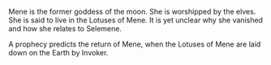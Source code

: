 
Mene is the former goddess of the moon. She is worshipped by the elves. She is said to live in the Lotuses of Mene. It is yet unclear why she vanished and how she relates to Selemene.

A prophecy predicts the return of Mene, when the Lotuses of Mene are laid down on the Earth by  Invoker.
